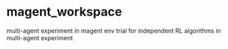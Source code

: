 # magent_workspace
 multi-agent experiment in magent env
 trial for independent RL algorithms in multi-agent experiment
